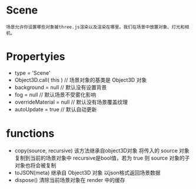 # Scene

	场景允许你设置哪些对象被three.js渲染以及渲染在哪里。我们在场景中放置对象、灯光和相机。

# Propertyies

* type = 'Scene'
* Object3D.call( this )     // 场景对象的基类是 Object3D 对象
* background = null         // 默认没有设置背景
* fog = null                // 默认场景不受雾化影响
* overrideMaterial = null   // 默认没有场景覆盖纹理
* autoUpdate = true         // 默认自动更新

# functions

* copy(source, recursive)  该方法继承自object3D对象 将传入的 source 对象复制到当前的场景对象中 recursive是bool值，若为 true 则 source 对象的子对象也将会被复制
* toJSON(meta) 继承自 Object3D 对象 以json格式返回场景数据
* dispose() 清除当前场景对象在 render 中的缓存